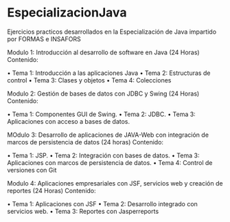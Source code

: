 # EspecializacionJava
Ejercicios practicos desarrollados en la Especialización de Java impartido por FORMAS e INSAFORS

Modulo 1: Introducción al desarrollo de software en Java (24 Horas)
Contenido:

• Tema 1: Introducción a las aplicaciones Java
• Tema 2: Estructuras de control
• Tema 3: Clases y objetos
• Tema 4: Colecciones

Modulo 2: Gestión de bases de datos con JDBC y Swing (24 Horas)
Contenido:

• Tema 1: Componentes GUI de Swing.
• Tema 2: JDBC.
• Tema 3: Aplicaciones con acceso a bases de datos.

MOdulo 3: Desarrollo de aplicaciones de JAVA-Web con integración de marcos de persistencia de datos (24 horas)
Contenido:

• Tema 1: JSP.
• Tema 2: Integración con bases de datos.
• Tema 3: Aplicaciones con marcos de persistencia de datos.
• Tema 4: Control de versiones con Git

Modulo 4: Aplicaciones empresariales con JSF, servicios web y creación de reportes (24 Horas)
Contenido:

• Tema 1: Aplicaciones con JSF
• Tema 2: Desarrollo integrado con servicios web.
• Tema 3: Reportes con Jasperreports
